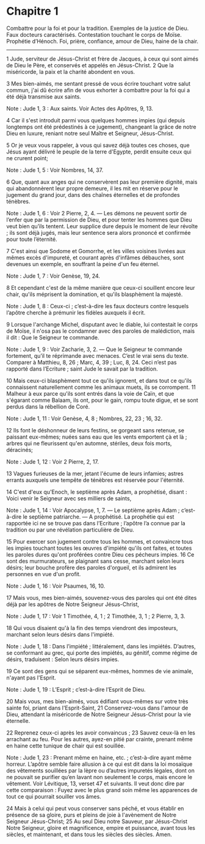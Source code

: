 # Chapitre 1

Combattre pour la foi et pour la tradition.
Exemples de la justice de Dieu.
Faux docteurs caractérisés.
Contestation touchant le corps de Moïse.
Prophétie d’Hénoch.
Foi, prière, confiance, amour de Dieu, haine de la chair.

***

1 Jude, serviteur de Jésus-Christ et frère de Jacques, à ceux qui sont aimés de Dieu le Père, et conservés et appelés en Jésus-Christ. 2 Que la miséricorde, la paix et la charité abondent en vous.


3 Mes bien-aimés, me sentant pressé de vous écrire touchant votre salut commun, j'ai dû écrire afin de vous exhorter à combattre pour la foi qui a été déjà transmise aux saints.

<span class="bible-note">Note : </span> Jude 1, 3 : Aux saints. Voir Actes des Apôtres, 9, 13.

4 Car il s'est introduit parmi vous quelques hommes impies (qui depuis longtemps ont été prédestinés à ce jugement), changeant la grâce de notre Dieu en luxure, reniant notre seul Maître et Seigneur, Jésus-Christ.


5 Or je veux vous rappeler, à vous qui savez déjà toutes ces choses, que Jésus ayant délivré le peuple de la terre d'Egypte, perdit ensuite ceux qui ne crurent point;

<span class="bible-note">Note : </span> Jude 1, 5 : Voir Nombres, 14, 37.

6 Que, quant aux anges qui ne conservèrent pas leur première dignité, mais qui abandonnèrent leur propre demeure, il les mit en réserve pour le jugement du grand jour, dans des chaînes éternelles et de profondes ténèbres.

<span class="bible-note">Note : </span> Jude 1, 6 : Voir 2 Pierre, 2, 4. ― Les démons ne peuvent sortir de l’enfer que par la permission de Dieu, et pour tenter les hommes que Dieu veut bien qu’ils tentent. Leur supplice dure depuis le moment de leur révolte ; ils sont déjà jugés, mais leur sentence sera alors prononcé et confirmée pour toute l’éternité.

7 C'est ainsi que Sodome et Gomorrhe, et les villes voisines livrées aux mêmes excès d'impureté, et courant après d'infâmes débauches, sont devenues un exemple, en souffrant la peine d'un feu éternel.

<span class="bible-note">Note : </span> Jude 1, 7 : Voir Genèse, 19, 24.


8 Et cependant c'est de la même manière que ceux-ci souillent encore leur chair, qu'ils méprisent la domination, et qu'ils blasphèment la majesté.

<span class="bible-note">Note : </span> Jude 1, 8 : Ceux-ci ; c’est-à-dire les faux docteurs contre lesquels l’apôtre cherche à prémunir les fidèles auxquels il écrit.

9 Lorsque l'archange Michel, disputant avec le diable, lui contestait le corps de Moïse, il n'osa pas le condamner avec des paroles de malédiction, mais il dit : Que le Seigneur te commande.

<span class="bible-note">Note : </span> Jude 1, 9 : Voir Zacharie, 3, 2. ― Que le Seigneur te commande fortement, qu’il te réprimande avec menaces. C’est le vrai sens du texte. Comparer à Matthieu, 8, 26 ; Marc, 4, 39 ; Luc, 8, 24. Ceci n’est pas rapporté dans l’Ecriture ; saint Jude le savait par la tradition.

10 Mais ceux-ci blasphèment tout ce qu'ils ignorent, et dans tout ce qu'ils connaissent naturellement comme les animaux muets, ils se corrompent. 11 Malheur à eux parce qu'ils sont entrés dans la voie de Caïn, et que s'égarant comme Balaam, ils ont, pour le gain, rompu toute digue, et se sont perdus dans la rébellion de Coré.

<span class="bible-note">Note : </span> Jude 1, 11 : Voir Genèse, 4, 8 ; Nombres, 22, 23 ; 16, 32.


12 Ils font le déshonneur de leurs festins, se gorgeant sans retenue, se paissant eux-mêmes; nuées sans eau que les vents emportent çà et là ; arbres qui ne fleurissent qu'en automne, stériles, deux fois morts, déracinés;

<span class="bible-note">Note : </span> Jude 1, 12 : Voir 2 Pierre, 2, 17.

13 Vagues furieuses de la mer, jetant l'écume de leurs infamies; astres errants auxquels une tempête de ténèbres est réservée pour l'éternité.


14 C'est d'eux qu'Enoch, le septième après Adam, a prophétisé, disant : Voici venir le Seigneur avec ses milliers de saints,

<span class="bible-note">Note : </span> Jude 1, 14 : Voir Apocalypse, 1, 7. ― Le septième après Adam ; c’est-à-dire le septième patriarche. ― A prophétisé. La prophétie qui est rapportée ici ne se trouve pas dans l’Ecriture ; l’apôtre l’a connue par la tradition ou par une révélation particulière de Dieu.

15 Pour exercer son jugement contre tous les hommes, et convaincre tous les impies touchant toutes les œuvres d'impiété qu'ils ont faites, et toutes les paroles dures qu'ont proférées contre Dieu ces pécheurs impies. 16 Ce sont des murmurateurs, se plaignant sans cesse, marchant selon leurs désirs; leur bouche profère des paroles d'orgueil, et ils admirent les personnes en vue d'un profit.

<span class="bible-note">Note : </span> Jude 1, 16 : Voir Psaumes, 16, 10.


17 Mais vous, mes bien-aimés, souvenez-vous des paroles qui ont été dites déjà par les apôtres de Notre Seigneur Jésus-Christ,

<span class="bible-note">Note : </span> Jude 1, 17 : Voir 1 Timothée, 4, 1 ; 2 Timothée, 3, 1 ; 2 Pierre, 3, 3.

18 Qui vous disaient qu'à la fin des temps viendront des imposteurs, marchant selon leurs désirs dans l'impiété.

<span class="bible-note">Note : </span> Jude 1, 18 : Dans l’impiété ; littéralement, dans les impiétés. D’autres, se conformant au grec, qui porte des impiétés, au génitif, comme régime de désirs, traduisent : Selon leurs désirs impies.

19 Ce sont des gens qui se séparent eux-mêmes, hommes de vie animale, n'ayant pas l'Esprit.

<span class="bible-note">Note : </span> Jude 1, 19 : L’Esprit ; c’est-à-dire l’Esprit de Dieu.


20 Mais vous, mes bien-aimés, vous édifiant vous-mêmes sur votre très sainte foi, priant dans l'Esprit-Saint, 21 Conservez-vous dans l'amour de Dieu, attendant la miséricorde de Notre Seigneur Jésus-Christ pour la vie éternelle.


22 Reprenez ceux-ci après les avoir convaincus ; 23 Sauvez ceux-là en les arrachant au feu. Pour les autres, ayez-en pitié par crainte, prenant même en haine cette tunique de chair qui est souillée.

<span class="bible-note">Note : </span> Jude 1, 23 : Prenant même en haine, etc. ; c’est-à-dire ayant même horreur. L’apôtre semble faire allusion à ce qui est dit dans la loi mosaïque des vêtements souillées par la lèpre ou d’autres impuretés légales, dont on ne pouvait se purifier qu’en lavant non seulement le corps, mais encore le vêtement. Voir Lévitique, 13, verset 47 et suivants. Il veut donc dire par cette comparaison : Fuyez avec le plus grand soin même les apparences de tout ce qui pourrait souiller vos âmes.


24 Mais à celui qui peut vous conserver sans péché, et vous établir en présence de sa gloire, purs et pleins de joie à l'avènement de Notre Seigneur Jésus-Christ; 25 Au seul Dieu notre Sauveur, par Jésus-Christ Notre Seigneur, gloire et magnificence, empire et puissance, avant tous les siècles, et maintenant, et dans tous les siècles des siècles. Amen.
